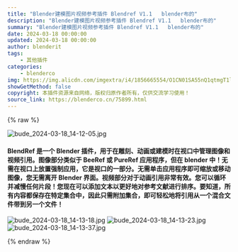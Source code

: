 ```yaml
---
title: "Blender建模图片视频参考插件 Blendref V1.1   blender布的"
description: "Blender建模图片视频参考插件 Blendref V1.1   blender布的"
summary: "Blender建模图片视频参考插件 Blendref V1.1   blender布的"
date: 2024-03-18 00:00:00
updated: 2024-03-18 00:00:00
author: blenderit
tags: 
    - 其他插件
categories:
    - blenderco
img: https://img.alicdn.com/imgextra/i4/1856665554/O1CN01SA55nQ1qtmgT1l31s_!!1856665554.jpg
showGetMethod: false
copyright: 本插件资源来自网络，版权归原作者所有，仅供交流学习使用！
source_link: https://blenderco.cn/75899.html
---
```


{% raw %}
<p><img class="aligncenter" src="https://img.alicdn.com/imgextra/i4/1856665554/O1CN01SA55nQ1qtmgT1l31s_!!1856665554.jpg" alt="bude_2024-03-18_14-12-05.jpg"></p><h4>BlendRef 是一个 Blender 插件，用于在雕刻、动画或建模时在视口中管理图像和视频引用。图像部分类似于 BeeRef 或 PureRef 应用程序，但在 blender 中！无需在视口上放置强制应用，它是视口的一部分。无需单击应用程序即可缩放或移动图像，您无需离开 Blender 界面。视频部分对于动画引用非常有效。您可以循环并减慢任何片段！您现在可以添加文本以更好地对参考文献进行排序。要知道，所有内容都保存在特定集合中，因此只需附加集合，即可轻松地将引用从一个混合文件带到另一个文件！</h4><p><img src="https://img.alicdn.com/imgextra/i1/1856665554/O1CN01CUiiNs1qtmgd1P8mX_!!1856665554.jpg" alt="bude_2024-03-18_14-13-18.jpg"> <img src="https://img.alicdn.com/imgextra/i1/1856665554/O1CN0147JtwN1qtmgagrU3p_!!1856665554.jpg" alt="bude_2024-03-18_14-13-23.jpg">  <img src="https://img.alicdn.com/imgextra/i4/1856665554/O1CN01WXrbun1qtmgf1FNSb_!!1856665554.jpg" alt="bude_2024-03-18_14-13-37.jpg"></p>
<div style="display: none">blenderco</div>
{% endraw %}